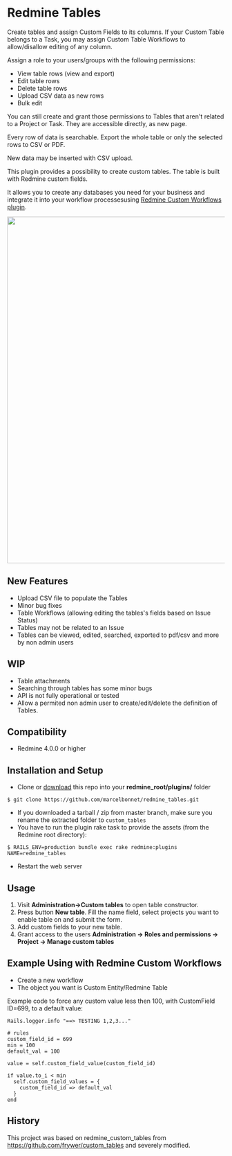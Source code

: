 Redmine Tables
==================

Create tables and assign Custom Fields to its columns. If your Custom Table belongs to a Task, you may assign Custom Table Workflows to allow/disallow editing of any column.

Assign a role to your users/groups with the following permissions:

* View table rows (view and export)
* Edit table rows
* Delete table rows
* Upload CSV data as new rows
* Bulk edit

You can still create and grant those permissions to Tables that aren't related to a Project or Task. They are accessible directly, as new page.

Every row of data is searchable. Export the whole table or only the selected rows to CSV or PDF.

New data may be inserted with CSV upload.

This plugin provides a possibility to create custom tables. The table is built with Redmine custom fields. 

It allows you to create any databases you need for your business and integrate it into your workflow processesusing [Redmine Custom Workflows plugin](https://github.com/anteo/redmine_custom_workflows).


<img src="custom_tables.jpg" width="800"/>



New Features
-------------
* Upload CSV file to populate the Tables
* Minor bug fixes
* Table Workflows (allowing editing the tables's fields based on Issue Status)
* Tables may not be related to an Issue
* Tables can be viewed, edited, searched, exported to pdf/csv and more by non admin users

WIP
-------------

* Table attachments
* Searching through tables has some minor bugs
* API is not fully operational or tested
* Allow a permited non admin user to create/edit/delete the definition of Tables.

Compatibility
-------------
* Redmine 4.0.0 or higher

Installation and Setup
----------------------

* Clone or [download](https://github.com/marcelbonnet/redmine_tables/archive/master.zip) this repo into your **redmine_root/plugins/** folder

```
$ git clone https://github.com/marcelbonnet/redmine_tables.git
```
* If you downloaded a tarball / zip from master branch, make sure you rename the extracted folder to `custom_tables`
* You have to run the plugin rake task to provide the assets (from the Redmine root directory):
```
$ RAILS_ENV=production bundle exec rake redmine:plugins NAME=redmine_tables
```
* Restart the web server

Usage
----------------------
1) Visit **Administration->Custom tables** to open table constructor. 
2) Press button **New table**. Fill the name field, select projects you want to enable table on and submit the form.
3) Add custom fields to your new table.
4) Grant access to the users **Administration -> Roles and permissions -> Project -> Manage custom tables**

Example Using with Redmine Custom Workflows
----------------------

* Create a new workflow
* The object you want is Custom Entity/Redmine Table

Example code to force any custom value less then 100, with CustomField ID=699, to a default value:

```
Rails.logger.info "==> TESTING 1,2,3..."

# rules
custom_field_id = 699
min = 100
default_val = 100

value = self.custom_field_value(custom_field_id)

if value.to_i < min
  self.custom_field_values = { 
    custom_field_id => default_val
  }
end
```


History
----------------------
This project was based on redmine_custom_tables from https://github.com/frywer/custom_tables and severely modified.